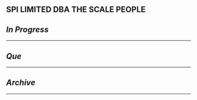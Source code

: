 ## SPI LIMITED DBA THE SCALE PEOPLE

## *In Progress*

--------------------

## *Que*

-----------------------------------
## *Archive*

-----------------------------------
